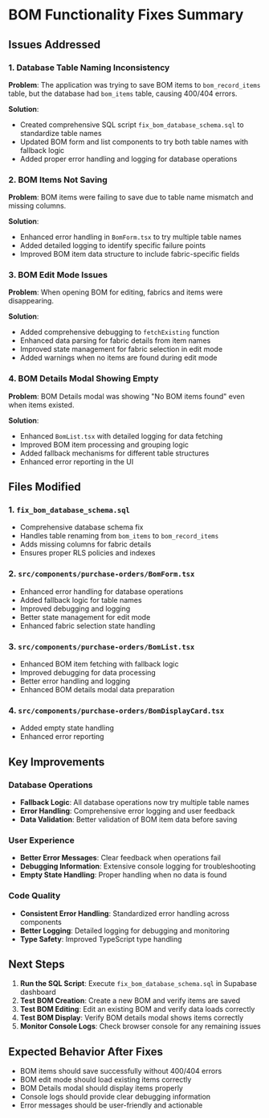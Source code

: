 # BOM Functionality Fixes Summary

## Issues Addressed

### 1. Database Table Naming Inconsistency
**Problem**: The application was trying to save BOM items to `bom_record_items` table, but the database had `bom_items` table, causing 400/404 errors.

**Solution**: 
- Created comprehensive SQL script `fix_bom_database_schema.sql` to standardize table names
- Updated BOM form and list components to try both table names with fallback logic
- Added proper error handling and logging for database operations

### 2. BOM Items Not Saving
**Problem**: BOM items were failing to save due to table name mismatch and missing columns.

**Solution**:
- Enhanced error handling in `BomForm.tsx` to try multiple table names
- Added detailed logging to identify specific failure points
- Improved BOM item data structure to include fabric-specific fields

### 3. BOM Edit Mode Issues
**Problem**: When opening BOM for editing, fabrics and items were disappearing.

**Solution**:
- Added comprehensive debugging to `fetchExisting` function
- Enhanced data parsing for fabric details from item names
- Improved state management for fabric selection in edit mode
- Added warnings when no items are found during edit mode

### 4. BOM Details Modal Showing Empty
**Problem**: BOM Details modal was showing "No BOM items found" even when items existed.

**Solution**:
- Enhanced `BomList.tsx` with detailed logging for data fetching
- Improved BOM item processing and grouping logic
- Added fallback mechanisms for different table structures
- Enhanced error reporting in the UI

## Files Modified

### 1. `fix_bom_database_schema.sql`
- Comprehensive database schema fix
- Handles table renaming from `bom_items` to `bom_record_items`
- Adds missing columns for fabric details
- Ensures proper RLS policies and indexes

### 2. `src/components/purchase-orders/BomForm.tsx`
- Enhanced error handling for database operations
- Added fallback logic for table names
- Improved debugging and logging
- Better state management for edit mode
- Enhanced fabric selection state handling

### 3. `src/components/purchase-orders/BomList.tsx`
- Enhanced BOM item fetching with fallback logic
- Improved debugging for data processing
- Better error handling and logging
- Enhanced BOM details modal data preparation

### 4. `src/components/purchase-orders/BomDisplayCard.tsx`
- Added empty state handling
- Enhanced error reporting

## Key Improvements

### Database Operations
- **Fallback Logic**: All database operations now try multiple table names
- **Error Handling**: Comprehensive error logging and user feedback
- **Data Validation**: Better validation of BOM item data before saving

### User Experience
- **Better Error Messages**: Clear feedback when operations fail
- **Debugging Information**: Extensive console logging for troubleshooting
- **Empty State Handling**: Proper handling when no data is found

### Code Quality
- **Consistent Error Handling**: Standardized error handling across components
- **Better Logging**: Detailed logging for debugging and monitoring
- **Type Safety**: Improved TypeScript type handling

## Next Steps

1. **Run the SQL Script**: Execute `fix_bom_database_schema.sql` in Supabase dashboard
2. **Test BOM Creation**: Create a new BOM and verify items are saved
3. **Test BOM Editing**: Edit an existing BOM and verify data loads correctly
4. **Test BOM Display**: Verify BOM details modal shows items correctly
5. **Monitor Console Logs**: Check browser console for any remaining issues

## Expected Behavior After Fixes

- BOM items should save successfully without 400/404 errors
- BOM edit mode should load existing items correctly
- BOM Details modal should display items properly
- Console logs should provide clear debugging information
- Error messages should be user-friendly and actionable
